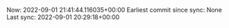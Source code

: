 Now: 2022-09-01 21:41:44.116035+00:00 Earliest commit since sync: None Last sync: 2022-09-01 20:29:18+00:00
